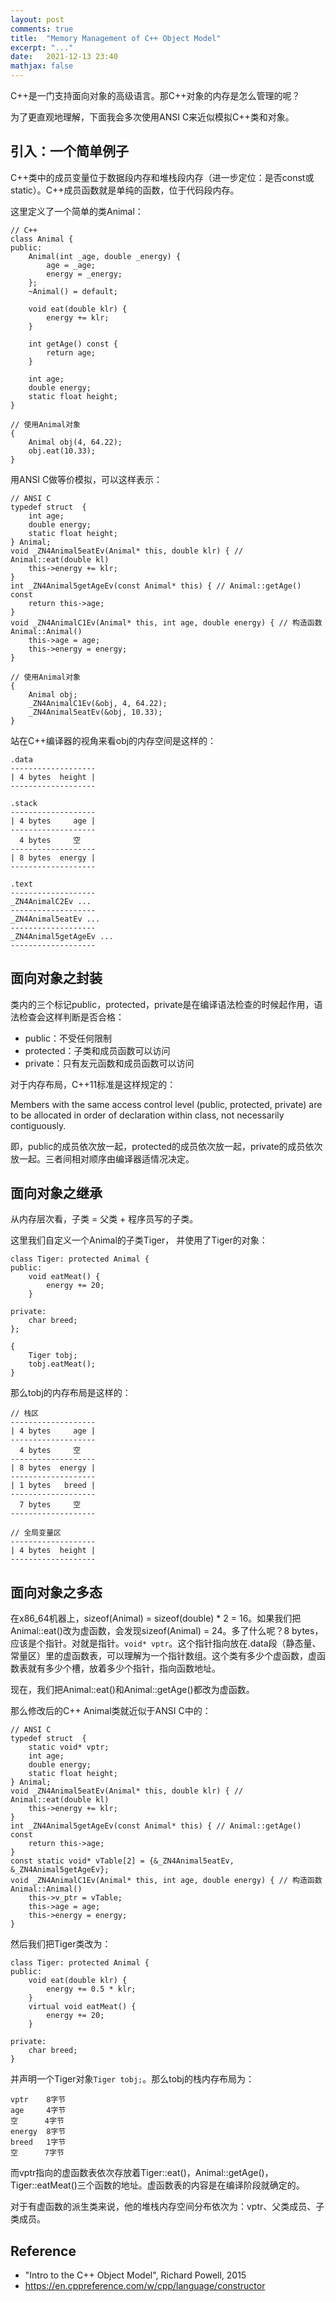 ```yaml
---
layout: post
comments: true
title:  "Memory Management of C++ Object Model"
excerpt: "..."
date:   2021-12-13 23:40
mathjax: false
---
```


C++是一门支持面向对象的高级语言。那C++对象的内存是怎么管理的呢？

为了更直观地理解，下面我会多次使用ANSI C来近似模拟C++类和对象。

## 引入：一个简单例子
C++类中的成员变量位于数据段内存和堆栈段内存（进一步定位：是否const或static）。C++成员函数就是单纯的函数，位于代码段内存。

这里定义了一个简单的类Animal：
```
// C++
class Animal {
public:
    Animal(int _age, double _energy) {
        age = _age;
        energy = _energy;
    };
    ~Animal() = default;

    void eat(double klr) {
        energy += klr;
    }

    int getAge() const {
        return age;
    }

    int age;
    double energy;
    static float height;
}

// 使用Animal对象
{
    Animal obj(4, 64.22);
    obj.eat(10.33);
}
```

用ANSI C做等价模拟，可以这样表示：

```
// ANSI C
typedef struct  {
    int age;
    double energy;
    static float height;
} Animal;
void _ZN4Animal5eatEv(Animal* this, double klr) { // Animal::eat(double kl)
    this->energy += klr;
}
int _ZN4Animal5getAgeEv(const Animal* this) { // Animal::getAge() const
    return this->age;
}
void _ZN4AnimalC1Ev(Animal* this, int age, double energy) { // 构造函数Animal::Animal()
    this->age = age;
    this->energy = energy;
}

// 使用Animal对象
{
    Animal obj;
    _ZN4AnimalC1Ev(&obj, 4, 64.22);
    _ZN4Animal5eatEv(&obj, 10.33);
}
```

站在C++编译器的视角来看obj的内存空间是这样的：

```
.data
-------------------
| 4 bytes  height |
-------------------

.stack
-------------------
| 4 bytes     age |
-------------------
  4 bytes     空
-------------------
| 8 bytes  energy |
-------------------

.text
-------------------
_ZN4AnimalC2Ev ...
-------------------
_ZN4Animal5eatEv ...
-------------------
_ZN4Animal5getAgeEv ...
-------------------
```

## 面向对象之封装

类内的三个标记public，protected，private是在编译语法检查的时候起作用，语法检查会这样判断是否合格：

- public：不受任何限制
- protected：子类和成员函数可以访问
- private：只有友元函数和成员函数可以访问

对于内存布局，C++11标准是这样规定的：

Members with the same access control level (public, protected, private) are to be allocated in order of declaration within class, not necessarily contiguously.

即，public的成员依次放一起，protected的成员依次放一起，private的成员依次放一起。三者间相对顺序由编译器适情况决定。

## 面向对象之继承

从内存层次看，子类 = 父类 + 程序员写的子类。

这里我们自定义一个Animal的子类Tiger， 并使用了Tiger的对象： 
```
class Tiger: protected Animal {
public:
    void eatMeat() {
        energy += 20;
    }

private:
    char breed;
};

{
    Tiger tobj;
    tobj.eatMeat();
}
```
那么tobj的内存布局是这样的：
```
// 栈区
-------------------
| 4 bytes     age |
-------------------
  4 bytes     空
-------------------
| 8 bytes  energy |
-------------------
| 1 bytes   breed |
-------------------
  7 bytes     空
-------------------

// 全局变量区
-------------------
| 4 bytes  height |
-------------------
```

## 面向对象之多态

在x86_64机器上，sizeof(Animal) = sizeof(double) * 2 = 16。如果我们把Animal::eat()改为虚函数，会发现sizeof(Animal) = 24。多了什么呢？8 bytes，应该是个指针。对就是指针。`void* vptr`。这个指针指向放在.data段（静态量、常量区）里的虚函数表，可以理解为一个指针数组。这个类有多少个虚函数，虚函数表就有多少个槽，放着多少个指针，指向函数地址。

现在，我们把Animal::eat()和Animal::getAge()都改为虚函数。

那么修改后的C++ Animal类就近似于ANSI C中的：
```
// ANSI C
typedef struct  {
    static void* vptr;
    int age;
    double energy;
    static float height;
} Animal;
void _ZN4Animal5eatEv(Animal* this, double klr) { // Animal::eat(double kl)
    this->energy += klr;
}
int _ZN4Animal5getAgeEv(const Animal* this) { // Animal::getAge() const
    return this->age;
}
const static void* vTable[2] = {&_ZN4Animal5eatEv, &_ZN4Animal5getAgeEv};
void _ZN4AnimalC1Ev(Animal* this, int age, double energy) { // 构造函数Animal::Animal()
    this->v_ptr = vTable;
    this->age = age;
    this->energy = energy;
}
```

然后我们把Tiger类改为：

```
class Tiger: protected Animal {
public:
    void eat(double klr) {
        energy += 0.5 * klr;
    }
    virtual void eatMeat() {
        energy += 20;
    }

private:
    char breed;
}
```
并声明一个Tiger对象`Tiger tobj;`。那么tobj的栈内存布局为：
```
vptr    8字节
age     4字节
空      4字节
energy  8字节
breed   1字节
空      7字节
```
而vptr指向的虚函数表依次存放着Tiger::eat()，Animal::getAge()，Tiger::eatMeat()三个函数的地址。虚函数表的内容是在编译阶段就确定的。

对于有虚函数的派生类来说，他的堆栈内存空间分布依次为：vptr、父类成员、子类成员。

## Reference
- "Intro to the C++ Object Model", Richard Powell, 2015
- https://en.cppreference.com/w/cpp/language/constructor